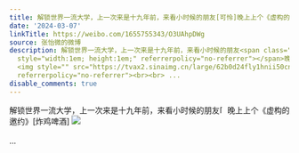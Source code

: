 ```yaml
---
title: 解锁世界一流大学，上一次来是十九年前，来看小时候的朋友[可怜]晚上上个《虚构的邀约》[炸鸡啤酒] [图片]
date: '2024-03-07'
linkTitle: https://weibo.com/1655755343/O3UAhpDWg
source: 张怡微的微博
description: 解锁世界一流大学，上一次来是十九年前，来看小时候的朋友<span class="url-icon"><img alt="[可怜]" src="https://h5.sinaimg.cn/m/emoticon/icon/default/d_kelian-a9df4278bf.png"
  style="width:1em; height:1em;" referrerpolicy="no-referrer"></span>晚上上个《虚构的邀约》[炸鸡啤酒]
  <img style="" src="https://tvax2.sinaimg.cn/large/62b0d24fly1hnii50cn7nj21400u04e0.jpg"
  referrerpolicy="no-referrer"><br><br> ...
disable_comments: true
---
```

解锁世界一流大学，上一次来是十九年前，来看小时候的朋友<span class="url-icon"><img alt="[可怜]" src="https://h5.sinaimg.cn/m/emoticon/icon/default/d_kelian-a9df4278bf.png" style="width:1em; height:1em;" referrerpolicy="no-referrer"></span>晚上上个《虚构的邀约》[炸鸡啤酒] <img style="" src="https://tvax2.sinaimg.cn/large/62b0d24fly1hnii50cn7nj21400u04e0.jpg" referrerpolicy="no-referrer"><br><br> ...